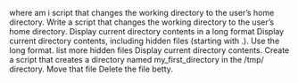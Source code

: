 where am i
script that changes the working directory to the user’s home directory.
Write a script that changes the working directory to the user’s home directory.
Display current directory contents in a long format
Display current directory contents, including hidden files (starting with .). Use the long format.
list more hidden files
Display current directory contents.
Create a script that creates a directory named my_first_directory in the /tmp/ directory.
Move that file
Delete the file betty.
